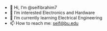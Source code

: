 - 👋 Hi, I’m @seifibrahim7
- 👀 I’m interested Electronics and Hardware 
- 🌱 I’m currently learning Electrical Engineering
- 📫 How to reach me: seif@bu.edu

<!---
seifibrahim7/seifibrahim7 is a ✨ special ✨ repository because its `README.md` (this file) appears on your GitHub profile.
You can click the Preview link to take a look at your changes.
--->
